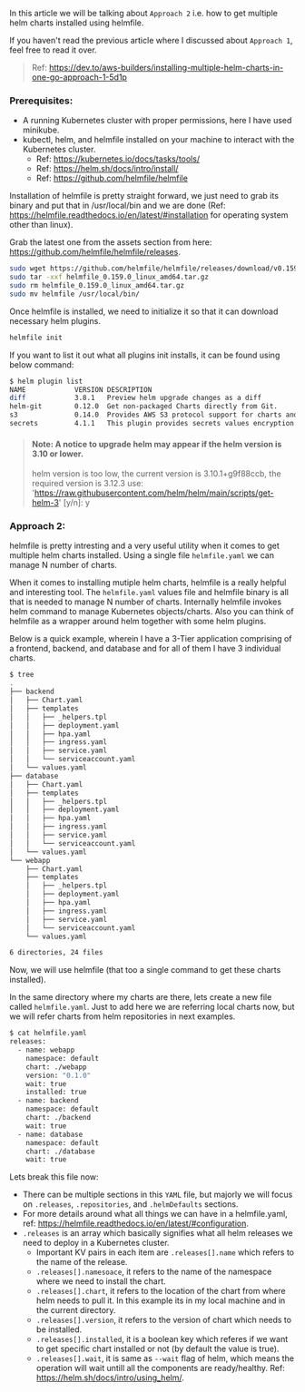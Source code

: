 In this article we will be talking about `Approach 2` i.e. how to get multiple helm charts installed using helmfile.

If you haven't read the previous article where I discussed about `Approach 1`, feel free to read it over.

>Ref: https://dev.to/aws-builders/installing-multiple-helm-charts-in-one-go-approach-1-5d1p

### Prerequisites:
- A running Kubernetes cluster with proper permissions, here I have used minikube.
- kubectl, helm, and helmfile installed on your machine to interact with the Kubernetes cluster.
  - Ref: https://kubernetes.io/docs/tasks/tools/
  - Ref: https://helm.sh/docs/intro/install/
  - Ref: https://github.com/helmfile/helmfile


Installation of helmfile is pretty straight forward, we just need to grab its binary and put that in /usr/local/bin and we are done (Ref: https://helmfile.readthedocs.io/en/latest/#installation for operating system other than linux).

Grab the latest one from the assets section from here: https://github.com/helmfile/helmfile/releases.
```bash
sudo wget https://github.com/helmfile/helmfile/releases/download/v0.159.0/helmfile_0.159.0_linux_amd64.tar.gz
sudo tar -xxf helmfile_0.159.0_linux_amd64.tar.gz
sudo rm helmfile_0.159.0_linux_amd64.tar.gz
sudo mv helmfile /usr/local/bin/
```

Once helmfile is installed, we need to initialize it so that it can download necessary helm plugins.
```bash
helmfile init
```

If you want to list it out what all plugins init installs, it can be found using below command:
```bash
$ helm plugin list
NAME            VERSION DESCRIPTION
diff            3.8.1   Preview helm upgrade changes as a diff
helm-git        0.12.0  Get non-packaged Charts directly from Git.
s3              0.14.0  Provides AWS S3 protocol support for charts and repos. https://github.com/hypnoglow/helm-s3
secrets         4.1.1   This plugin provides secrets values encryption for Helm charts secure storing
```

> #### Note: A notice to upgrade helm may appear if the helm version is 3.10 or lower.
>
> helm version is too low, the current version is 3.10.1+g9f88ccb, the required version is 3.12.3
use: 'https://raw.githubusercontent.com/helm/helm/main/scripts/get-helm-3' [y/n]: y


### Approach 2:

helmfile is pretty intresting and a very useful utility when it comes to get multiple helm charts installed. Using a single file `helmfile.yaml` we can manage N number of charts.

When it comes to installing mutiple helm charts, helmfile is a really helpful and interesting tool. The `helmfile.yaml` values file and helmfile binary is all that is needed to manage N number of charts. Internally helmfile invokes helm command to manage Kubernetes objects/charts. Also you can think of helmfile as a wrapper around helm together with some helm plugins.

Below is a quick example, wherein I have a 3-Tier application comprising of a frontend, backend, and database and for all of them I have 3 individual charts.

```bash
$ tree
.
├── backend
│   ├── Chart.yaml
│   ├── templates
│   │   ├── _helpers.tpl
│   │   ├── deployment.yaml
│   │   ├── hpa.yaml
│   │   ├── ingress.yaml
│   │   ├── service.yaml
│   │   └── serviceaccount.yaml
│   └── values.yaml
├── database
│   ├── Chart.yaml
│   ├── templates
│   │   ├── _helpers.tpl
│   │   ├── deployment.yaml
│   │   ├── hpa.yaml
│   │   ├── ingress.yaml
│   │   ├── service.yaml
│   │   └── serviceaccount.yaml
│   └── values.yaml
└── webapp
    ├── Chart.yaml
    ├── templates
    │   ├── _helpers.tpl
    │   ├── deployment.yaml
    │   ├── hpa.yaml
    │   ├── ingress.yaml
    │   ├── service.yaml
    │   └── serviceaccount.yaml
    └── values.yaml

6 directories, 24 files
```

Now, we will use helmfile (that too a single command to get these charts installed).

In the same directory where my charts are there, lets create a new file called `helmfile.yaml`. Just to add here we are referring local charts now, but we will refer charts from helm repositories in next examples.

```bash
$ cat helmfile.yaml
releases:
  - name: webapp
    namespace: default
    chart: ./webapp
    version: "0.1.0"
    wait: true
    installed: true
  - name: backend
    namespace: default
    chart: ./backend
    wait: true
  - name: database
    namespace: default
    chart: ./database
    wait: true
```

Lets break this file now:
- There can be multiple sections in this `YAML` file, but majorly we will focus on `.releases`, `.repositories`, and `.helmDefaults` sections.
- For more details around what all things we can have in a helmfile.yaml, ref: https://helmfile.readthedocs.io/en/latest/#configuration.
- `.releases` is an array which basically signifies what all helm releases we need to deploy in a Kubernetes cluster. 
  - Important KV pairs in each item are `.releases[].name` which refers to the name of the release.
  - `.releases[].namesoace`, it refers to the name of the namespace where we need to install the chart.
  - `.releases[].chart`, it refers to the location of the chart from where helm needs to pull it. In this example its in my local machine and in the current directory.
  - `.releases[].version`, it refers to the version of chart which needs to be installed.
  - `.releases[].installed`, it is a boolean key which referes if we want to get specific chart installed or not (by default the value is true).
  - `.releases[].wait`, it is same as `--wait` flag of helm, which means the operation will wait untill all the components are ready/healthy. Ref: https://helm.sh/docs/intro/using_helm/.